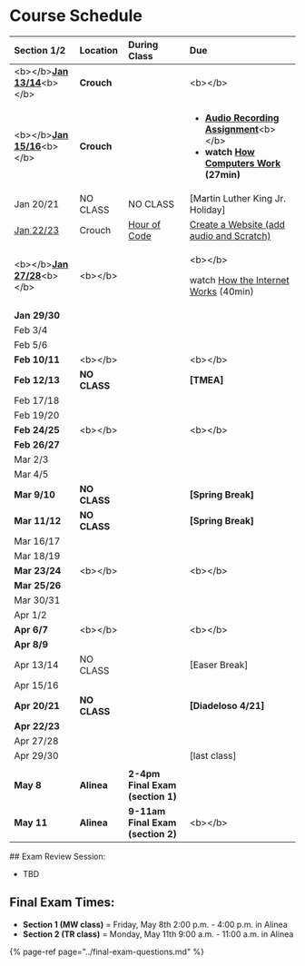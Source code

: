 # Course Schedule

<table>
  <thead>
    <tr>
      <th style="text-align:left">Section 1/2</th>
      <th style="text-align:left">Location</th>
      <th style="text-align:left">During Class</th>
      <th style="text-align:left">Due</th>
    </tr>
  </thead>
  <tbody>
    <tr>
      <td style="text-align:left">&lt;b&gt;&lt;/b&gt;<a href="../lesson-plans/class01.md"><b>Jan 13/14</b></a>&lt;b&gt;&lt;/b&gt;</td>
      <td
      style="text-align:left"><b>Crouch</b>
        </td>
        <td style="text-align:left"></td>
        <td style="text-align:left">&lt;b&gt;&lt;/b&gt;</td>
    </tr>
    <tr>
      <td style="text-align:left">&lt;b&gt;&lt;/b&gt;<a href="../lesson-plans/class02.md"><b>Jan 15/16</b></a>&lt;b&gt;&lt;/b&gt;</td>
      <td
      style="text-align:left"><b>Crouch</b>
        </td>
        <td style="text-align:left"></td>
        <td style="text-align:left">
          <ul>
            <li><a href="../unit-2-music/audio-recording/audio-recording-assignment.md"><b>Audio Recording Assignment</b></a>&lt;b&gt;&lt;/b&gt;</li>
            <li><b>watch </b><a href="https://www.youtube.com/playlist?list=PLzdnOPI1iJNcsRwJhvksEo1tJqjIqWbN-"><b>How Computers Work</b></a><b> (27min)</b>
            </li>
          </ul>
        </td>
    </tr>
    <tr>
      <td style="text-align:left">Jan 20/21</td>
      <td style="text-align:left">NO CLASS</td>
      <td style="text-align:left">NO CLASS</td>
      <td style="text-align:left">[Martin Luther King Jr. Holiday]</td>
    </tr>
    <tr>
      <td style="text-align:left"><a href="../lesson-plans/class03.md">Jan 22/23</a>
      </td>
      <td style="text-align:left">Crouch</td>
      <td style="text-align:left"><a href="../unit-1-computers/computer-software/hour-of-code.md">Hour of Code</a>
      </td>
      <td style="text-align:left"><a href="../unit-1-computers/computer-networks/create-a-website.md">Create a Website (add audio and Scratch)</a>
      </td>
    </tr>
    <tr>
      <td style="text-align:left">&lt;b&gt;&lt;/b&gt;<a href="../lesson-plans/class04.md"><b>Jan 27/28</b></a>&lt;b&gt;&lt;/b&gt;</td>
      <td
      style="text-align:left">&lt;b&gt;&lt;/b&gt;</td>
        <td style="text-align:left"></td>
        <td style="text-align:left">
          <p>&lt;b&gt;&lt;/b&gt;</p>
          <p>watch <a href="https://www.youtube.com/playlist?list=PLzdnOPI1iJNfMRZm5DDxco3UdsFegvuB7">How the Internet Works</a> (40min)</p>
        </td>
    </tr>
    <tr>
      <td style="text-align:left"><b>Jan 29/30</b>
      </td>
      <td style="text-align:left"></td>
      <td style="text-align:left"></td>
      <td style="text-align:left"></td>
    </tr>
    <tr>
      <td style="text-align:left">Feb 3/4</td>
      <td style="text-align:left"></td>
      <td style="text-align:left"></td>
      <td style="text-align:left"></td>
    </tr>
    <tr>
      <td style="text-align:left">Feb 5/6</td>
      <td style="text-align:left"></td>
      <td style="text-align:left"></td>
      <td style="text-align:left"></td>
    </tr>
    <tr>
      <td style="text-align:left"><b>Feb 10/11</b>
      </td>
      <td style="text-align:left">&lt;b&gt;&lt;/b&gt;</td>
      <td style="text-align:left"></td>
      <td style="text-align:left">&lt;b&gt;&lt;/b&gt;</td>
    </tr>
    <tr>
      <td style="text-align:left"><b>Feb 12/13</b>
      </td>
      <td style="text-align:left"><b>NO CLASS</b>
      </td>
      <td style="text-align:left"></td>
      <td style="text-align:left"><b>[TMEA]</b>
      </td>
    </tr>
    <tr>
      <td style="text-align:left">Feb 17/18</td>
      <td style="text-align:left"></td>
      <td style="text-align:left"></td>
      <td style="text-align:left"></td>
    </tr>
    <tr>
      <td style="text-align:left">Feb 19/20</td>
      <td style="text-align:left"></td>
      <td style="text-align:left"></td>
      <td style="text-align:left"></td>
    </tr>
    <tr>
      <td style="text-align:left"><b>Feb 24/25</b>
      </td>
      <td style="text-align:left">&lt;b&gt;&lt;/b&gt;</td>
      <td style="text-align:left"></td>
      <td style="text-align:left">&lt;b&gt;&lt;/b&gt;</td>
    </tr>
    <tr>
      <td style="text-align:left"><b>Feb 26/27</b>
      </td>
      <td style="text-align:left"></td>
      <td style="text-align:left"></td>
      <td style="text-align:left"></td>
    </tr>
    <tr>
      <td style="text-align:left">Mar 2/3</td>
      <td style="text-align:left"></td>
      <td style="text-align:left"></td>
      <td style="text-align:left"></td>
    </tr>
    <tr>
      <td style="text-align:left">Mar 4/5</td>
      <td style="text-align:left"></td>
      <td style="text-align:left"></td>
      <td style="text-align:left"></td>
    </tr>
    <tr>
      <td style="text-align:left"><b>Mar 9/10</b>
      </td>
      <td style="text-align:left"><b>NO CLASS</b>
      </td>
      <td style="text-align:left"></td>
      <td style="text-align:left"><b>[Spring Break]</b>
      </td>
    </tr>
    <tr>
      <td style="text-align:left"><b>Mar 11/12</b>
      </td>
      <td style="text-align:left"><b>NO CLASS</b>
      </td>
      <td style="text-align:left"></td>
      <td style="text-align:left"><b>[Spring Break]</b>
      </td>
    </tr>
    <tr>
      <td style="text-align:left">Mar 16/17</td>
      <td style="text-align:left"></td>
      <td style="text-align:left"></td>
      <td style="text-align:left"></td>
    </tr>
    <tr>
      <td style="text-align:left">Mar 18/19</td>
      <td style="text-align:left"></td>
      <td style="text-align:left"></td>
      <td style="text-align:left"></td>
    </tr>
    <tr>
      <td style="text-align:left"><b>Mar 23/24</b>
      </td>
      <td style="text-align:left">&lt;b&gt;&lt;/b&gt;</td>
      <td style="text-align:left"></td>
      <td style="text-align:left">&lt;b&gt;&lt;/b&gt;</td>
    </tr>
    <tr>
      <td style="text-align:left"><b>Mar 25/26</b>
      </td>
      <td style="text-align:left"></td>
      <td style="text-align:left"></td>
      <td style="text-align:left"></td>
    </tr>
    <tr>
      <td style="text-align:left">Mar 30/31</td>
      <td style="text-align:left"></td>
      <td style="text-align:left"></td>
      <td style="text-align:left"></td>
    </tr>
    <tr>
      <td style="text-align:left">Apr 1/2</td>
      <td style="text-align:left"></td>
      <td style="text-align:left"></td>
      <td style="text-align:left"></td>
    </tr>
    <tr>
      <td style="text-align:left"><b>Apr 6/7</b>
      </td>
      <td style="text-align:left">&lt;b&gt;&lt;/b&gt;</td>
      <td style="text-align:left"></td>
      <td style="text-align:left">&lt;b&gt;&lt;/b&gt;</td>
    </tr>
    <tr>
      <td style="text-align:left"><b>Apr 8/9</b>
      </td>
      <td style="text-align:left"></td>
      <td style="text-align:left"></td>
      <td style="text-align:left"></td>
    </tr>
    <tr>
      <td style="text-align:left">Apr 13/14</td>
      <td style="text-align:left">NO CLASS</td>
      <td style="text-align:left"></td>
      <td style="text-align:left">[Easer Break]</td>
    </tr>
    <tr>
      <td style="text-align:left">Apr 15/16</td>
      <td style="text-align:left"></td>
      <td style="text-align:left"></td>
      <td style="text-align:left"></td>
    </tr>
    <tr>
      <td style="text-align:left"><b>Apr 20/21</b>
      </td>
      <td style="text-align:left"><b>NO CLASS</b>
      </td>
      <td style="text-align:left"></td>
      <td style="text-align:left"><b>[Diadeloso 4/21]</b>
      </td>
    </tr>
    <tr>
      <td style="text-align:left"><b>Apr 22/23</b>
      </td>
      <td style="text-align:left"></td>
      <td style="text-align:left"></td>
      <td style="text-align:left"></td>
    </tr>
    <tr>
      <td style="text-align:left">Apr 27/28</td>
      <td style="text-align:left"></td>
      <td style="text-align:left"></td>
      <td style="text-align:left"></td>
    </tr>
    <tr>
      <td style="text-align:left">Apr 29/30</td>
      <td style="text-align:left"></td>
      <td style="text-align:left"></td>
      <td style="text-align:left">[last class]</td>
    </tr>
    <tr>
      <td style="text-align:left"></td>
      <td style="text-align:left"></td>
      <td style="text-align:left"></td>
      <td style="text-align:left"></td>
    </tr>
    <tr>
      <td style="text-align:left"><b>May 8</b>
      </td>
      <td style="text-align:left"><b>Alinea</b>
      </td>
      <td style="text-align:left"><b>2-4pm Final Exam (section 1)</b>
      </td>
      <td style="text-align:left"></td>
    </tr>
    <tr>
      <td style="text-align:left"><b>May 11</b>
      </td>
      <td style="text-align:left"><b>Alinea</b>
      </td>
      <td style="text-align:left"><b>9-11am Final Exam (section 2)</b>
      </td>
      <td style="text-align:left">&lt;b&gt;&lt;/b&gt;</td>
    </tr>
  </tbody>
</table>## Exam Review Session:

* TBD

## **Final Exam Times:**

* **Section 1 \(MW class\)** = Friday, May 8th 2:00 p.m. - 4:00 p.m. in Alinea
* **Section 2 \(TR class\)** = Monday, May 11th 9:00 a.m. - 11:00 a.m. in Alinea

{% page-ref page="../final-exam-questions.md" %}



